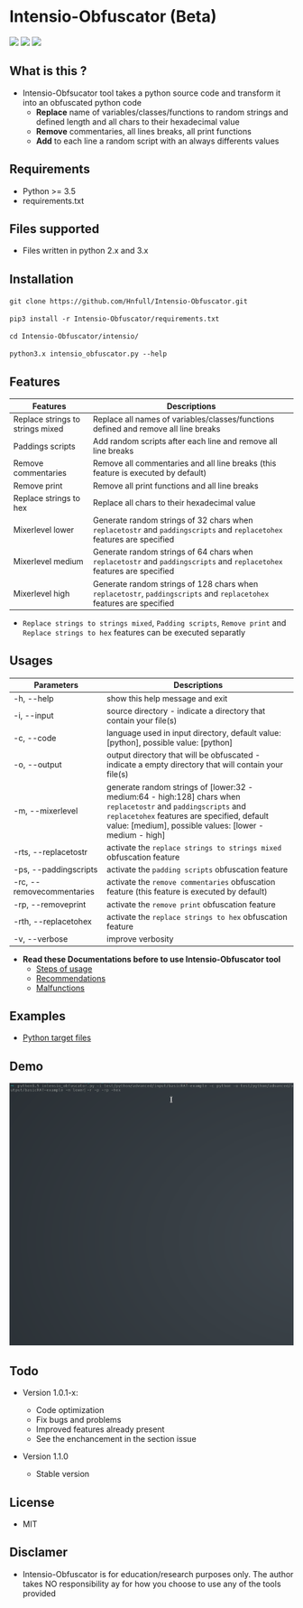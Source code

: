 # Intensio-Obfuscator (Beta)

![](https://img.shields.io/badge/Python->=3.5-blue.svg)
![](https://img.shields.io/badge/Version-1.0.5-green.svg)
![](https://img.shields.io/badge/Licence-MIT-red.svg)

## What is this ?
- Intensio-Obfsucator tool takes a python source code and transform it into an obfuscated python code
  - **Replace** name of variables/classes/functions to random strings and defined length and all chars to their hexadecimal value
  - **Remove** commentaries, all lines breaks, all print functions
  - **Add** to each line a random script with an always differents values

## Requirements
- Python >= 3.5
- requirements.txt

## Files supported
- Files written in python 2.x and 3.x 

## Installation
`git clone https://github.com/Hnfull/Intensio-Obfuscator.git`

`pip3 install -r Intensio-Obfuscator/requirements.txt`

`cd Intensio-Obfuscator/intensio/`

`python3.x intensio_obfuscator.py --help`

## Features
| Features | Descriptions |
| ------ | ------ |
| Replace strings to strings mixed | Replace all names of variables/classes/functions defined and remove all line breaks |
| Paddings scripts | Add random scripts after each line and remove all line breaks |
| Remove commentaries | Remove all commentaries and all line breaks (this feature is executed by default) |
| Remove print | Remove all print functions and all line breaks |
| Replace strings to hex | Replace all chars to their hexadecimal value |
| Mixerlevel lower | Generate random strings of 32 chars when `replacetostr` and `paddingscripts` and `replacetohex` features are specified |
| Mixerlevel medium | Generate random strings of 64 chars when `replacetostr` and `paddingscripts` and `replacetohex` features are specified|
| Mixerlevel high | Generate random strings of 128 chars when `replacetostr`, `paddingscripts` and `replacetohex` features are specified |

- `Replace strings to strings mixed`, `Padding scripts`, `Remove print` and `Replace strings to hex` features can be executed separatly

## Usages
| Parameters | Descriptions |
| ------ | ------ |
| -h, --help | show this help message and exit |
| -i, --input  | source directory - indicate a directory that contain your file(s) |
| -c, --code | language used in input directory, default value: [python], possible value: [python] |
| -o, --output | output directory that will be obfuscated - indicate a empty directory that will contain your file(s) |
| -m, --mixerlevel | generate random strings of [lower:32 - medium:64 - high:128] chars when `replacetostr` and `paddingscripts` and `replacetohex` features are specified, default value: [medium], possible values: [lower - medium - high]|
| -rts, --replacetostr | activate the `replace strings to strings mixed` obfuscation feature |
| -ps, --paddingscripts | activate the `padding scripts` obfuscation feature |
| -rc, --removecommentaries | activate the `remove commentaries` obfuscation feature (this feature is executed by default) |
| -rp, --removeprint | activate the `remove print` obfuscation feature |
| -rth, --replacetohex | activate the `replace strings to hex` obfuscation feature |
| -v, --verbose | improve verbosity |

- **Read these Documentations before to use Intensio-Obfuscator tool**
    - [Steps of usage](docs/steps_usage/python_steps_usage.md)
    - [Recommendations](docs/recommendations/python_code_recommendations.md)
    - [Malfunctions](docs/malfunctions/python_code_malfunctions.md)

## Examples
- [Python target files](docs/examples/python_code_examples.md)

## Demo
![Python target files demo](docs/demo/intensio_obfuscator_python_files_demo.gif)

## Todo
- Version 1.0.1-x:
    - Code optimization
    - Fix bugs and problems
    - Improved features already present
    - See the enchancement in the section issue
    
- Version 1.1.0
    - Stable version

## License
- MIT

## Disclamer
- Intensio-Obfuscator is for education/research purposes only. The author takes NO responsibility ay for how you choose to use any of the tools provided
